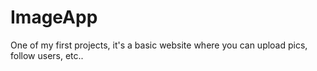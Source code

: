 # ImageApp
One of my first projects, it's a basic website where you can upload pics, follow users, etc..
